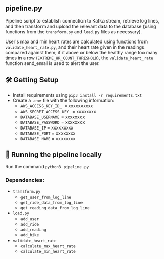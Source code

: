 ## pipeline.py
Pipeline script to establish connection to Kafka stream, retrieve log lines, and then transform and upload the relevant data to the database (using functions from the `transform.py` and `load.py` files as necessary).

User's max and min heart rates are calculated using functions from `validate_heart_rate.py`, and their heart rate given in the readings compared against them; if it above or below the healthy range too many times in a row (`EXTREME_HR_COUNT_THRESHOLD`), the `validate_heart_rate` function send_email is used to alert the user.

## 🛠️ Getting Setup
- Install requirements using `pip3 install -r requirements.txt`
- Create a `.env` file with the following information:
    - `AWS_ACCESS_KEY_ID_ `= xxxxxxxxxx
    - `AWS_SECRET_ACCESS_KEY_` = xxxxxxxx
    - `DATABASE_USERNAME` = xxxxxxxx
    - `DATABASE_PASSWORD` = xxxxxxxx
    - `DATABASE_IP` = xxxxxxxxx
    - `DATABASE_PORT` = xxxxxxxx
    - `DATABASE_NAME` = xxxxxxxx


## 🏃 Running the pipeline locally

Run the command `python3 pipeline.py`

### Dependencies:
 - `transform.py`
    - `get_user_from_log_line`
    - `get_ride_data_from_log_line`
    - `get_reading_data_from_log_line`
 - `load.py`
    - `add_user`
    - `add_ride`
    - `add_reading`
    - `add_bike`
 - `validate_heart_rate`
    - `calculate_max_heart_rate`
    - `calculate_min_heart_rate`